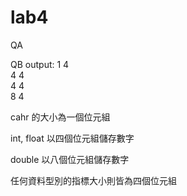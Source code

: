 # lab4
QA



QB
output:
1 4 <br>
4 4 <br>
4 4 <br>
8 4 

cahr 的大小為一個位元組

int, float 以四個位元組儲存數字

double 以八個位元組儲存數字

任何資料型別的指標大小則皆為四個位元組
